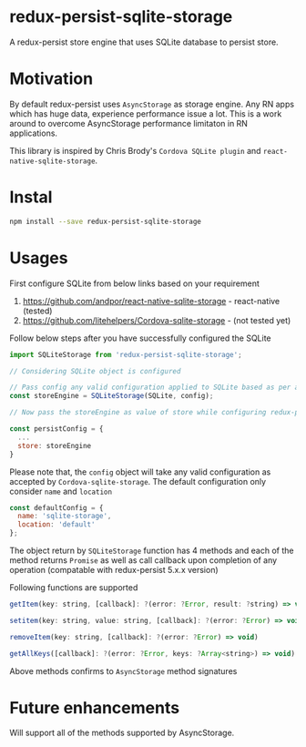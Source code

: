 # redux-persist-sqlite-storage

A redux-persist store engine that uses SQLite database to persist store.

# Motivation

By default redux-persist uses `AsyncStorage` as storage engine. Any RN apps which has huge data, experience performance issue a lot.
This is a work around to overcome AsyncStorage performance limitaton in RN applications.

This library is inspired by Chris Brody's `Cordova SQLite plugin` and `react-native-sqlite-storage`.

# Instal
```bash
npm install --save redux-persist-sqlite-storage
```

# Usages
First configure SQLite from below links based on your requirement
1. https://github.com/andpor/react-native-sqlite-storage - react-native (tested)
2. https://github.com/litehelpers/Cordova-sqlite-storage - (not tested yet)

Follow below steps after you have successfully configured the SQLite

```Javascript
import SQLiteStorage from 'redux-persist-sqlite-storage';

// Considering SQLite object is configured

// Pass config any valid configuration applied to SQLite based as per above 2 links
const storeEngine = SQLiteStorage(SQLite, config);

// Now pass the storeEngine as value of store while configuring redux-persist

const persistConfig = {
  ...
  store: storeEngine
}

```

Please note that, the `config` object will take any valid configuration as accepted by `Cordova-sqlite-storage`.
The default configuration only consider `name` and `location`

```Javascript
const defaultConfig = {
  name: 'sqlite-storage',
  location: 'default'
};
```

The object return by `SQLiteStorage` function has 4 methods and each of the method returns `Promise` as well as call callback upon completion of any operation (compatable with redux-persist 5.x.x version)

Following functions are supported

```Javascript
getItem(key: string, [callback]: ?(error: ?Error, result: ?string) => void)
```
```Javascript
setitem(key: string, value: string, [callback]: ?(error: ?Error) => void)
```
```Javascript
removeItem(key: string, [callback]: ?(error: ?Error) => void)
```
```Javascript
getAllKeys([callback]: ?(error: ?Error, keys: ?Array<string>) => void)
```

Above methods confirms to `AsyncStorage` method signatures

# Future enhancements
Will support all of the methods supported by AsyncStorage.
